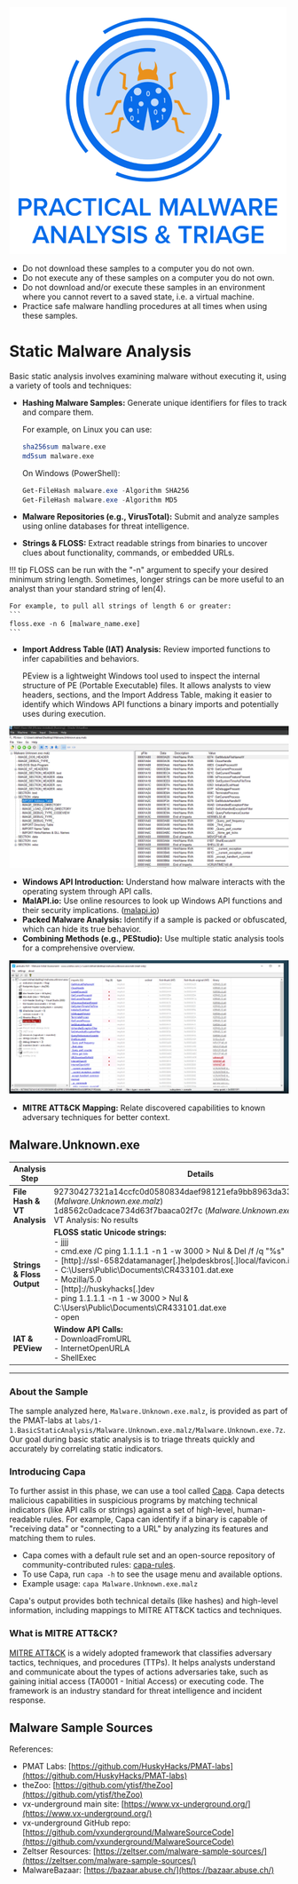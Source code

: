 ![PMAT](assets/img/PMAT.png)

- Do not download these samples to a computer you do not own.
- Do not execute any of these samples on a computer you do not own.
- Do not download and/or execute these samples in an environment where you cannot revert to a saved state, i.e. a virtual machine.
- Practice safe malware handling procedures at all times when using these samples.


# Static Malware Analysis

Basic static analysis involves examining malware without executing it, using a variety of tools and techniques:

- **Hashing Malware Samples:** Generate unique identifiers for files to track and compare them.

    For example, on Linux you can use:
    ```bash
    sha256sum malware.exe
    md5sum malware.exe
    ```
    On Windows (PowerShell):
    ```powershell
    Get-FileHash malware.exe -Algorithm SHA256
    Get-FileHash malware.exe -Algorithm MD5
    ```


- **Malware Repositories (e.g., VirusTotal):** Submit and analyze samples using online databases for threat intelligence.
- **Strings & FLOSS:** Extract readable strings from binaries to uncover clues about functionality, commands, or embedded URLs.

!!! tip
    FLOSS can be run with the "-n" argument to specify your desired minimum string length. Sometimes, longer strings can be more useful to an analyst than your standard string of len(4).

    For example, to pull all strings of length 6 or greater:
    ```
    floss.exe -n 6 [malware_name.exe]
    ```


- **Import Address Table (IAT) Analysis:** Review imported functions to infer capabilities and behaviors.

    PEview is a lightweight Windows tool used to inspect the internal structure of PE (Portable Executable) files. It allows analysts to view headers, sections, and the Import Address Table, making it easier to identify which Windows API functions a binary imports and potentially uses during execution.

![PeView](assets/img/Peview.png)

- **Windows API Introduction:** Understand how malware interacts with the operating system through API calls.
- **MalAPI.io:** Use online resources to look up Windows API functions and their security implications. ([malapi.io](https://malapi.io/))
- **Packed Malware Analysis:** Identify if a sample is packed or obfuscated, which can hide its true behavior.
- **Combining Methods (e.g., PEStudio):** Use multiple static analysis tools for a comprehensive overview.


![pestudio](assets/img/pestudio.png)

- **MITRE ATT&CK Mapping:** Relate discovered capabilities to known adversary techniques for better context.

## Malware.Unknown.exe

| Analysis Step                | Details |
|-----------------------------|---------|
| **File Hash & VT Analysis**  | 92730427321a14ccfc0d0580834daef98121efa9bb8963da332bfd6cf1fda8a  (*Malware.Unknown.exe.malz*)<br>1d8562c0adcace734d63f7baaca02f7c  (*Malware.Unknown.exe.malz*)<br>VT Analysis: No results |
| **Strings & Floss Output**   | **FLOSS static Unicode strings:**<br>- jjjj<br>- cmd.exe /C ping 1.1.1.1 -n 1 -w 3000 > Nul & Del /f /q "%s"<br>- [http]://ssl-6582datamanager[.]helpdeskbros[.]local/favicon.ico<br>- C:\Users\Public\Documents\CR433101.dat.exe<br>- Mozilla/5.0<br>- [http]://huskyhacks[.]dev<br>- ping 1.1.1.1 -n 1 -w 3000 > Nul & C:\Users\Public\Documents\CR433101.dat.exe<br>- open |
| **IAT & PEView**             | **Window API Calls:**<br>- DownloadFromURL<br>- InternetOpenURLA<br>- ShellExec |

---

### About the Sample

The sample analyzed here, `Malware.Unknown.exe.malz`, is provided as part of the PMAT-labs at `labs/1-1.BasicStaticAnalysis/Malware.Unknown.exe.malz/Malware.Unknown.exe.7z`. Our goal during basic static analysis is to triage threats quickly and accurately by correlating static indicators.

### Introducing Capa

To further assist in this phase, we can use a tool called [Capa](https://github.com/mandiant/capa). Capa detects malicious capabilities in suspicious programs by matching technical indicators (like API calls or strings) against a set of high-level, human-readable rules. For example, Capa can identify if a binary is capable of "receiving data" or "connecting to a URL" by analyzing its features and matching them to rules.

- Capa comes with a default rule set and an open-source repository of community-contributed rules: [capa-rules](https://github.com/mandiant/capa-rules).
- To use Capa, run `capa -h` to see the usage menu and available options.
- Example usage: `capa Malware.Unknown.exe.malz`

Capa's output provides both technical details (like hashes) and high-level information, including mappings to MITRE ATT&CK tactics and techniques.

### What is MITRE ATT&CK?

[MITRE ATT&CK](https://attack.mitre.org/) is a widely adopted framework that classifies adversary tactics, techniques, and procedures (TTPs). It helps analysts understand and communicate about the types of actions adversaries take, such as gaining initial access (TA0001 - Initial Access) or executing code. The framework is an industry standard for threat intelligence and incident response.

## Malware Sample Sources

References:

- PMAT Labs: [https://github.com/HuskyHacks/PMAT-labs](https://github.com/HuskyHacks/PMAT-labs)
- theZoo: [https://github.com/ytisf/theZoo](https://github.com/ytisf/theZoo)
- vx-underground main site: [https://www.vx-underground.org/](https://www.vx-underground.org/)
- vx-underground GitHub repo: [https://github.com/vxunderground/MalwareSourceCode](https://github.com/vxunderground/MalwareSourceCode)
- Zeltser Resources: [https://zeltser.com/malware-sample-sources/](https://zeltser.com/malware-sample-sources/)
- MalwareBazaar: [https://bazaar.abuse.ch/](https://bazaar.abuse.ch/)

